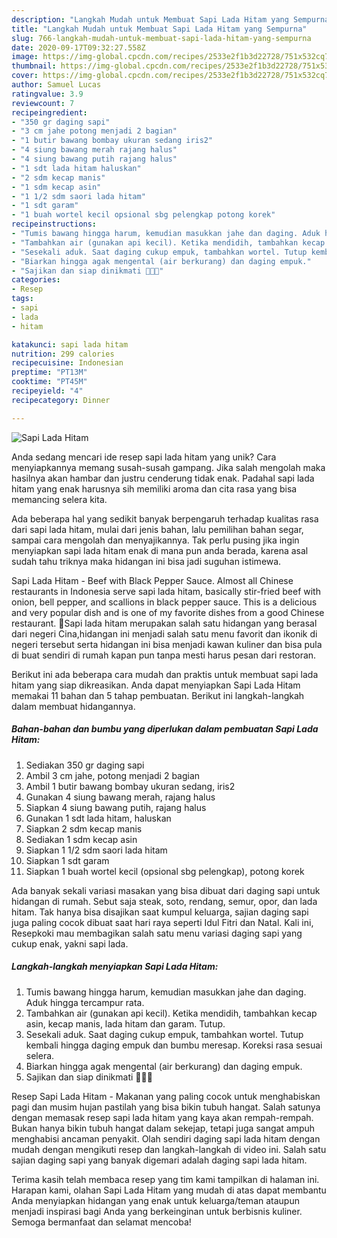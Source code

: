 ```yaml
---
description: "Langkah Mudah untuk Membuat Sapi Lada Hitam yang Sempurna"
title: "Langkah Mudah untuk Membuat Sapi Lada Hitam yang Sempurna"
slug: 766-langkah-mudah-untuk-membuat-sapi-lada-hitam-yang-sempurna
date: 2020-09-17T09:32:27.558Z
image: https://img-global.cpcdn.com/recipes/2533e2f1b3d22728/751x532cq70/sapi-lada-hitam-foto-resep-utama.jpg
thumbnail: https://img-global.cpcdn.com/recipes/2533e2f1b3d22728/751x532cq70/sapi-lada-hitam-foto-resep-utama.jpg
cover: https://img-global.cpcdn.com/recipes/2533e2f1b3d22728/751x532cq70/sapi-lada-hitam-foto-resep-utama.jpg
author: Samuel Lucas
ratingvalue: 3.9
reviewcount: 7
recipeingredient:
- "350 gr daging sapi"
- "3 cm jahe potong menjadi 2 bagian"
- "1 butir bawang bombay ukuran sedang iris2"
- "4 siung bawang merah rajang halus"
- "4 siung bawang putih rajang halus"
- "1 sdt lada hitam haluskan"
- "2 sdm kecap manis"
- "1 sdm kecap asin"
- "1 1/2 sdm saori lada hitam"
- "1 sdt garam"
- "1 buah wortel kecil opsional sbg pelengkap potong korek"
recipeinstructions:
- "Tumis bawang hingga harum, kemudian masukkan jahe dan daging. Aduk hingga tercampur rata."
- "Tambahkan air (gunakan api kecil). Ketika mendidih, tambahkan kecap asin, kecap manis, lada hitam dan garam. Tutup."
- "Sesekali aduk. Saat daging cukup empuk, tambahkan wortel. Tutup kembali hingga daging empuk dan bumbu meresap. Koreksi rasa sesuai selera."
- "Biarkan hingga agak mengental (air berkurang) dan daging empuk."
- "Sajikan dan siap dinikmati 🤤🥰🙏"
categories:
- Resep
tags:
- sapi
- lada
- hitam

katakunci: sapi lada hitam 
nutrition: 299 calories
recipecuisine: Indonesian
preptime: "PT13M"
cooktime: "PT45M"
recipeyield: "4"
recipecategory: Dinner

---
```



![Sapi Lada Hitam](https://img-global.cpcdn.com/recipes/2533e2f1b3d22728/751x532cq70/sapi-lada-hitam-foto-resep-utama.jpg)

Anda sedang mencari ide resep sapi lada hitam yang unik? Cara menyiapkannya memang susah-susah gampang. Jika salah mengolah maka hasilnya akan hambar dan justru cenderung tidak enak. Padahal sapi lada hitam yang enak harusnya sih memiliki aroma dan cita rasa yang bisa memancing selera kita.

Ada beberapa hal yang sedikit banyak berpengaruh terhadap kualitas rasa dari sapi lada hitam, mulai dari jenis bahan, lalu pemilihan bahan segar, sampai cara mengolah dan menyajikannya. Tak perlu pusing jika ingin menyiapkan sapi lada hitam enak di mana pun anda berada, karena asal sudah tahu triknya maka hidangan ini bisa jadi suguhan istimewa.

Sapi Lada Hitam - Beef with Black Pepper Sauce. Almost all Chinese restaurants in Indonesia serve sapi lada hitam, basically stir-fried beef with onion, bell pepper, and scallions in black pepper sauce. This is a delicious and very popular dish and is one of my favorite dishes from a good Chinese restaurant. 🥩Sapi lada hitam merupakan salah satu hidangan yang berasal dari negeri Cina,hidangan ini menjadi salah satu menu favorit dan ikonik di negeri tersebut serta hidangan ini bisa menjadi kawan kuliner dan bisa pula di buat sendiri di rumah kapan pun tanpa mesti harus pesan dari restoran.


Berikut ini ada beberapa cara mudah dan praktis untuk membuat sapi lada hitam yang siap dikreasikan. Anda dapat menyiapkan Sapi Lada Hitam memakai 11 bahan dan 5 tahap pembuatan. Berikut ini langkah-langkah dalam membuat hidangannya.

<!--inarticleads1-->

##### Bahan-bahan dan bumbu yang diperlukan dalam pembuatan Sapi Lada Hitam:

1. Sediakan 350 gr daging sapi
1. Ambil 3 cm jahe, potong menjadi 2 bagian
1. Ambil 1 butir bawang bombay ukuran sedang, iris2
1. Gunakan 4 siung bawang merah, rajang halus
1. Siapkan 4 siung bawang putih, rajang halus
1. Gunakan 1 sdt lada hitam, haluskan
1. Siapkan 2 sdm kecap manis
1. Sediakan 1 sdm kecap asin
1. Siapkan 1 1/2 sdm saori lada hitam
1. Siapkan 1 sdt garam
1. Siapkan 1 buah wortel kecil (opsional sbg pelengkap), potong korek


Ada banyak sekali variasi masakan yang bisa dibuat dari daging sapi untuk hidangan di rumah. Sebut saja steak, soto, rendang, semur, opor, dan lada hitam. Tak hanya bisa disajikan saat kumpul keluarga, sajian daging sapi juga paling cocok dibuat saat hari raya seperti Idul Fitri dan Natal. Kali ini, Resepkoki mau membagikan salah satu menu variasi daging sapi yang cukup enak, yakni sapi lada. 

<!--inarticleads2-->

##### Langkah-langkah menyiapkan Sapi Lada Hitam:

1. Tumis bawang hingga harum, kemudian masukkan jahe dan daging. Aduk hingga tercampur rata.
1. Tambahkan air (gunakan api kecil). Ketika mendidih, tambahkan kecap asin, kecap manis, lada hitam dan garam. Tutup.
1. Sesekali aduk. Saat daging cukup empuk, tambahkan wortel. Tutup kembali hingga daging empuk dan bumbu meresap. Koreksi rasa sesuai selera.
1. Biarkan hingga agak mengental (air berkurang) dan daging empuk.
1. Sajikan dan siap dinikmati 🤤🥰🙏


Resep Sapi Lada Hitam - Makanan yang paling cocok untuk menghabiskan pagi dan musim hujan pastilah yang bisa bikin tubuh hangat. Salah satunya dengan memasak resep sapi lada hitam yang kaya akan rempah-rempah. Bukan hanya bikin tubuh hangat dalam sekejap, tetapi juga sangat ampuh menghabisi ancaman penyakit. Olah sendiri daging sapi lada hitam dengan mudah dengan mengikuti resep dan langkah-langkah di video ini. Salah satu sajian daging sapi yang banyak digemari adalah daging sapi lada hitam. 

Terima kasih telah membaca resep yang tim kami tampilkan di halaman ini. Harapan kami, olahan Sapi Lada Hitam yang mudah di atas dapat membantu Anda menyiapkan hidangan yang enak untuk keluarga/teman ataupun menjadi inspirasi bagi Anda yang berkeinginan untuk berbisnis kuliner. Semoga bermanfaat dan selamat mencoba!
